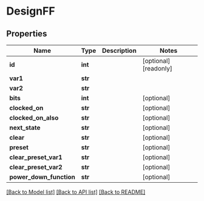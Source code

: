 # DesignFF

## Properties
Name | Type | Description | Notes
------------ | ------------- | ------------- | -------------
**id** | **int** |  | [optional] [readonly] 
**var1** | **str** |  | 
**var2** | **str** |  | 
**bits** | **int** |  | [optional] 
**clocked_on** | **str** |  | [optional] 
**clocked_on_also** | **str** |  | [optional] 
**next_state** | **str** |  | [optional] 
**clear** | **str** |  | [optional] 
**preset** | **str** |  | [optional] 
**clear_preset_var1** | **str** |  | [optional] 
**clear_preset_var2** | **str** |  | [optional] 
**power_down_function** | **str** |  | [optional] 

[[Back to Model list]](../README.md#documentation-for-models) [[Back to API list]](../README.md#documentation-for-api-endpoints) [[Back to README]](../README.md)



